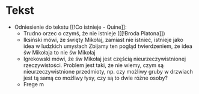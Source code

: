 # Tekst
- Odniesienie do tekstu [[!Co istnieje - Quine]]:
	- Trudno orzec o czymś, że nie istnieje ([[!Broda Platona]])
	- Iksiński mówi, że święty Mikołaj, zamiast nie istnieć, istnieje jako idea w ludzkich umysłach Zbijamy ten pogląd twierdzeniem, że idea św Mikołaja to nie św Mikołaj
	- Igrekowski mówi, że św Mikołaj jest częścią nieurzeczywistnionej rzeczywistości. Problem jest taki, że nie wiemy, czym są nieurzeczywistnione przedmioty, np. czy możliwy gruby w drzwiach jest tą samą co możliwy łysy, czy są to dwie różne osoby? 
	- Frege m